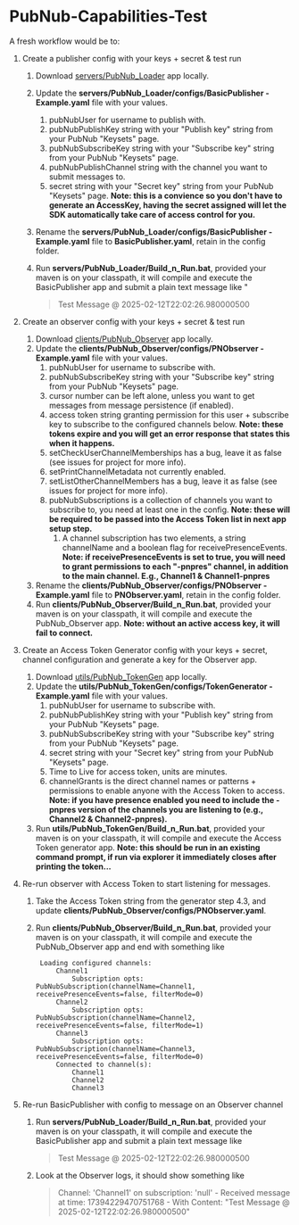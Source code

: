 # PubNub-Capabilities-Test

A fresh workflow would be to:
1. Create a publisher config with your keys + secret & test run
	1. Download [servers/PubNub_Loader](https://github.com/Caffeinated-CNS/PubNub-Capabilities-Test/tree/main/servers/PubNub_Loader) app locally.
	2. Update the **servers/PubNub_Loader/configs/BasicPublisher - Example.yaml** file with your values.
		1. pubNubUser for username to publish with.
		2. pubNubPublishKey string with your "Publish key" string from your PubNub "Keysets" page.
		3. pubNubSubscribeKey string with your "Subscribe key" string from your PubNub "Keysets" page.
		4. pubNubPublishChannel string with the channel you want to submit messages to.
		5. secret string with your "Secret key" string from your PubNub "Keysets" page.  **Note: this is a convience so you don't have to generate an AccessKey, having the secret assigned will let the SDK automatically take care of access control for you.**
	3. Rename the **servers/PubNub_Loader/configs/BasicPublisher - Example.yaml** file to **BasicPublisher.yaml**, retain in the config folder.
	4. Run **servers/PubNub_Loader/Build_n_Run.bat**, provided your maven is on your classpath, it will compile and execute the BasicPublisher app and submit a plain text message like "
	
		> Test Message @ 2025-02-12T22:02:26.980000500
		
3. Create an observer config with your keys + secret & test run
	1. Download [clients/PubNub_Observer](https://github.com/Caffeinated-CNS/PubNub-Capabilities-Test/tree/main/clients/PubNub_Observer) app locally.
	2. Update the **clients/PubNub_Observer/configs/PNObserver - Example.yaml** file with your values.
		1. pubNubUser for username to subscribe with.
		2. pubNubSubscribeKey string with your "Subscribe key" string from your PubNub "Keysets" page.
		3. cursor number can be left alone, unless you want to get messages from message persistence (if enabled).
		4. access token string granting permission for this user + subscribe key to subscribe to the configured channels below.  **Note: these tokens expire and you will get an error response that states this when it happens.**
		5. setCheckUserChannelMemberships has a bug, leave it as false (see issues for project for more info).
		6. setPrintChannelMetadata not currently enabled.
		7. setListOtherChannelMembers has a bug, leave it as false (see issues for project for more info).
		8. pubNubSubscriptions is a collection of channels you want to subscribe to, you need at least one in the config.  **Note: these will be required to be passed into the Access Token list in next app setup step.**
			1. A channel subscription has two elements, a string channelName and a boolean flag for receivePresenceEvents.  **Note: if receivePresenceEvents is set to true, you will need to grant permissions to each "-pnpres" channel, in addition to the main channel.  E.g., Channel1 & Channel1-pnpres**
	3. Rename the **clients/PubNub_Observer/configs/PNObserver - Example.yaml** file to **PNObserver.yaml**, retain in the config folder.
	4. Run **clients/PubNub_Observer/Build_n_Run.bat**, provided your maven is on your classpath, it will compile and execute the PubNub_Observer app.  **Note: without an active access key, it will fail to connect.**
4. Create an Access Token Generator config with your keys + secret, channel configuration and generate a key for the Observer app.
	1. Download [utils/PubNub_TokenGen](https://github.com/Caffeinated-CNS/PubNub-Capabilities-Test/tree/main/utils/PubNub_TokenGen) app locally.
	2. Update the **utils/PubNub_TokenGen/configs/TokenGenerator - Example.yaml** file with your values.
		1. pubNubUser for username to subscribe with.
		2. pubNubPublishKey string with your "Publish key" string from your PubNub "Keysets" page. 
		3. pubNubSubscribeKey string with your "Subscribe key" string from your PubNub "Keysets" page.
		4. secret string with your "Secret key" string from your PubNub "Keysets" page.
		5. Time to Live for access token, units are minutes.
		6. channelGrants is the direct channel names or patterns + permissions to enable anyone with the Access Token to access.  **Note: if you have presence enabled you need to include the -pnpres version of the channels you are listening to (e.g., Channel2 & Channel2-pnpres).**
	3. Run **utils/PubNub_TokenGen/Build_n_Run.bat**, provided your maven is on your classpath, it will compile and execute the Access Token generator app.  **Note: this should be run in an existing command prompt, if run via explorer it immediately closes after printing the token...**
5. Re-run observer with Access Token to start listening for messages.
	1. Take the Access Token string from the generator step 4.3, and update **clients/PubNub_Observer/configs/PNObserver.yaml**.
	2. Run **clients/PubNub_Observer/Build_n_Run.bat**, provided your maven is on your classpath, it will compile and execute the PubNub_Observer app and end with something like
		
			Loading configured channels: 
				Channel1
					Subscription opts: PubNubSubscription(channelName=Channel1, receivePresenceEvents=false, filterMode=0)
				Channel2
					Subscription opts: PubNubSubscription(channelName=Channel2, receivePresenceEvents=false, filterMode=1)
				Channel3
					Subscription opts: PubNubSubscription(channelName=Channel3, receivePresenceEvents=false, filterMode=0)
				Connected to channel(s): 
					Channel1
					Channel2
					Channel3 
	
6. Re-run BasicPublisher with config to message on an Observer channel
	1. Run **servers/PubNub_Loader/Build_n_Run.bat**, provided your maven is on your classpath, it will compile and execute the BasicPublisher app and submit a plain text message like 
	
		> Test Message @ 2025-02-12T22:02:26.980000500
	
	2. Look at the Observer logs, it should show something like
	
		> Channel: 'Channel1' on subscription: 'null' - Received message at time: 17394229470751768 - With Content: "Test Message @ 2025-02-12T22:02:26.980000500"
	
